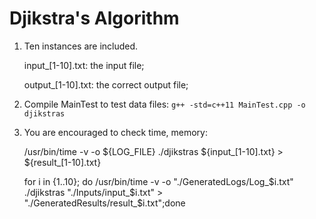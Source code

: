 # Djikstra's Algorithm

1) Ten instances are included.
   
      input_[1-10].txt:         the input file;
   
      output_[1-10].txt:        the correct output file;

2) Compile MainTest to test data files:
      `g++ -std=c++11 MainTest.cpp -o djikstras`

3) You are encouraged to check time, memory:
   
      /usr/bin/time -v -o ${LOG_FILE} ./djikstras ${input_[1-10].txt} > ${result_[1-10].txt}
   
      for i in {1..10}; do /usr/bin/time -v -o "./GeneratedLogs/Log_$i.txt" ./djikstras "./Inputs/input_$i.txt" > "./GeneratedResults/result_$i.txt";done

